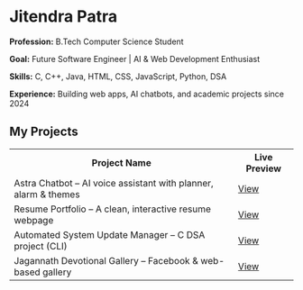 <!DOCTYPE html>
<html lang="en">
<head>
  <meta charset="UTF-8">
</head>
<body>

  <h1>Jitendra Patra</h1>

  <div class="info">
    <p><strong>Profession:</strong> B.Tech Computer Science Student</p>
    <p><strong>Goal:</strong> Future Software Engineer | AI & Web Development Enthusiast</p>
    <p><strong>Skills:</strong> C, C++, Java, HTML, CSS, JavaScript, Python, DSA</p>
    <p><strong>Experience:</strong> Building web apps, AI chatbots, and academic projects since 2024</p>
  </div>

  <h2>My Projects</h2>

  <table>
    <tr>
      <th>Project Name</th>         
      <th>Live Preview</th>
    </tr>
    <tr>
      <td>Astra Chatbot – AI voice assistant with planner, alarm & themes</td>
      <td><a href="https://qrtxpx.csb.app/" target="_blank">View</a></td>
    </tr>
    <tr>
      <td>Resume Portfolio – A clean, interactive resume webpage</td>
      <td><a href="https://your-live-link2.com" target="_blank">View</a></td>
    </tr>
    <tr>
        <td>Automated System Update Manager – C DSA project (CLI)</td>
      <td><a href="https://your-live-link3.com" target="_blank">View</a></td>
    </tr>
    <tr>
        <td>Jagannath Devotional Gallery – Facebook & web-based gallery</td>
      <td><a href="https://your-live-link4.com" target="_blank">View</a></td>
          </tr>
  </table>

</body>
</html>

